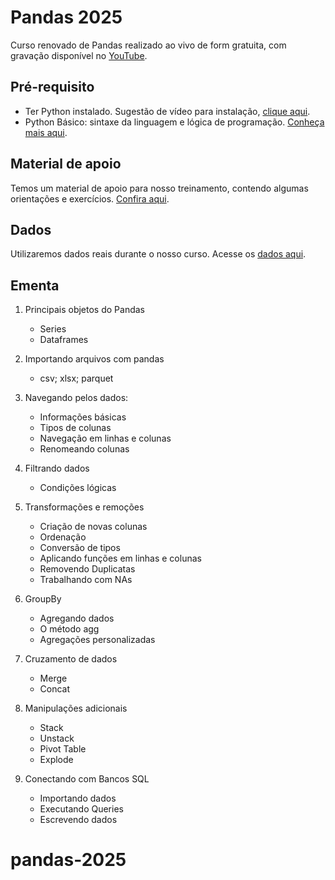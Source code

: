 # Pandas 2025

Curso renovado de Pandas realizado ao vivo de form gratuita, com gravação disponível no [YouTube](youtube.com/@teomewhy).

## Pré-requisito

- Ter Python instalado. Sugestão de vídeo para instalação, [clique aqui](https://youtu.be/OeKzVjiiRm4?si=PT0v4LwNE9SUL-2m).
- Python Básico: sintaxe da linguagem e lógica de programação. [Conheça mais aqui](https://www.youtube.com/playlist?list=PLvlkVRRKOYFSpRkqnR0p2A-eaVlpLnN3D).

## Material de apoio

Temos um material de apoio para nosso treinamento, contendo algumas orientações e exercícios. [Confira aqui](https://docs.google.com/presentation/d/10_lCOieWozst3t2ldGaY78vxh4mOGkplHqXBQ7M3eDo/edit?usp=sharing).

## Dados

Utilizaremos dados reais durante o nosso curso. Acesse os [dados aqui](https://www.kaggle.com/datasets/teocalvo/teomewhy-loyalty-system).

## Ementa

1. Principais objetos do Pandas
    - Series
    - Dataframes

2. Importando arquivos com pandas
    - csv; xlsx; parquet

3. Navegando pelos dados:
    - Informações básicas
    - Tipos de colunas
    - Navegação em linhas e colunas
    - Renomeando colunas

4. Filtrando dados
    - Condições lógicas

5. Transformações e remoções
    - Criação de novas colunas
    - Ordenação
    - Conversão de tipos
    - Aplicando funções em linhas e colunas
    - Removendo Duplicatas
    - Trabalhando com NAs

6. GroupBy
    - Agregando dados
    - O método agg
    - Agregações personalizadas
  
7. Cruzamento de dados
    - Merge
    - Concat

8. Manipulações adicionais
    - Stack
    - Unstack
    - Pivot Table
    - Explode

9. Conectando com Bancos SQL
    - Importando dados
    - Executando Queries
    - Escrevendo dados


# pandas-2025
